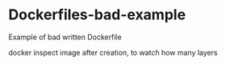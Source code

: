 # Dockerfiles-bad-example
Example of bad written Dockerfile

docker inspect image after creation, to watch how many layers
